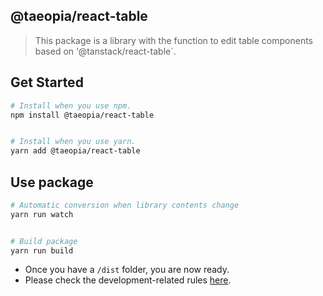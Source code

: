 ## @taeopia/react-table

> This package is a library with the function to edit table components based on ‘@tanstack/react-table`.

## Get Started

```bash
# Install when you use npm.
npm install @taeopia/react-table


# Install when you use yarn.
yarn add @taeopia/react-table
```

## Use package

```bash
# Automatic conversion when library contents change
yarn run watch


# Build package
yarn run build
```

- Once you have a `/dist` folder, you are now ready.
- Please check the development-related rules [here](https://github.com/weezlely/taeopia/blob/master/packages/canvas-editor/markdown/DEVELOPMENT.md).

